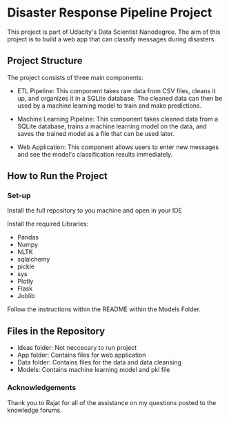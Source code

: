 # Disaster Response Pipeline Project
This project is part of Udacity's Data Scientist Nanodegree. The aim of this project is to build a web app that can classify messages during disasters.

## Project Structure
The project consists of three main components:

- ETL Pipeline: This component takes raw data from CSV files, cleans it up, and organizes it in a SQLite database. The cleaned data can then be used by a machine learning model to train and make predictions.

- Machine Learning Pipeline: This component takes cleaned data from a SQLite database, trains a machine learning model on the data, and saves the trained model as a file that can be used later.

- Web Application: This component allows users to enter new messages and see the model's classification results immediately.


## How to Run the Project
### Set-up
Install the full repository to you machine and open in your IDE

Install the required Libraries:
- Pandas
- Numpy
- NLTK
- sqlalchemy
- pickle
- sys
- Plotly
- Flask
- Joblib

Follow the instructions within the README within the Models Folder.

## Files in the Repository
- Ideas folder: Not neccecary to run project
- App folder: Contains files for web application
- Data folder: Contains files for the data and data cleansing
- Models: Contains machine learning model and pkl file

### Acknowledgements
Thank you to Rajat for all of the assistance on my questions posted to the knowledge forums.
